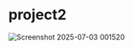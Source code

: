 # project2

![Screenshot 2025-07-03 001520](https://github.com/user-attachments/assets/1ad6cd9d-7b13-4b4b-944a-be90db12836c)
